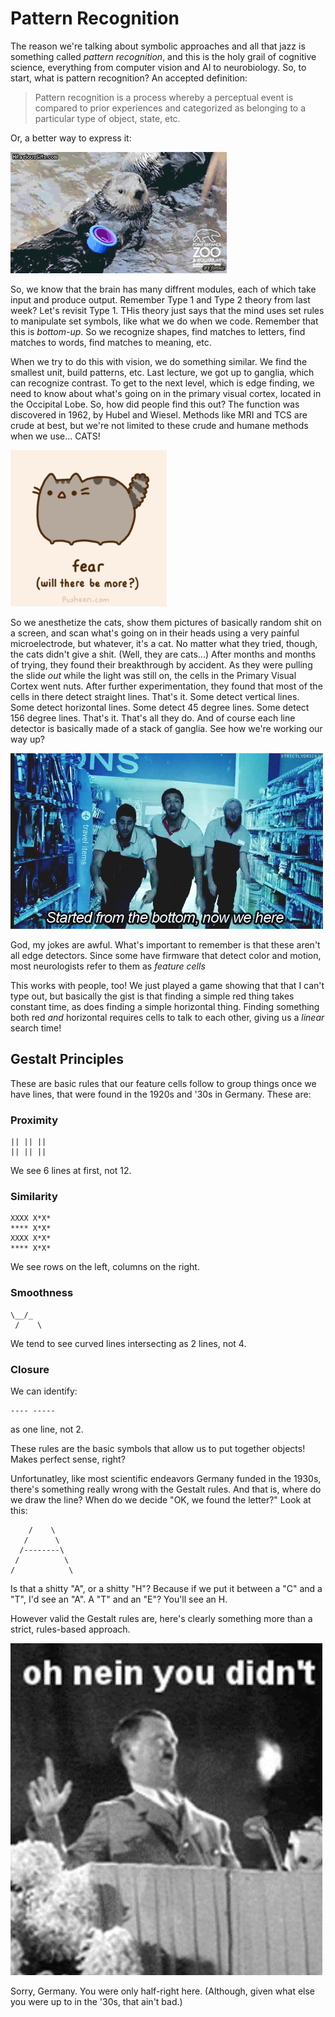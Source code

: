 # Pattern Recognition

The reason we're talking about symbolic approaches and all that jazz is something called *pattern recognition*, and this is the holy grail of cognitive science, everything from computer vision and AI to neurobiology. So, to start, what is pattern recognition? An accepted definition:

> Pattern recognition is a process whereby a perceptual event is compared to prior experiences and categorized as belonging to a particular type of object, state, etc.

Or, a better way to express it:

![](../res/otter.gif)

So, we know that the brain has many diffrent modules, each of which take input and produce output. Remember Type 1 and Type 2 theory from last week? Let's revisit Type 1. THis theory just says that the mind uses set rules to manipulate set symbols, like what we do when we code. Remember that this is *bottom-up*. So we recognize shapes, find matches to letters, find matches to words, find matches to meaning, etc.

When we try to do this with vision, we do something similar. We find the smallest unit, build patterns, etc. Last lecture, we got up to ganglia, which can recognize contrast. To get to the next level, which is edge finding, we need to know about what's going on in the primary visual cortex, located in the Occipital Lobe. So, how did people find this out? The function was discovered in 1962, by Hubel and Wiesel. Methods like MRI and TCS are crude at best, but we're not limited to these crude and humane methods when we use... CATS!

![](../res/pusheen.gif)

So we anesthetize the cats, show them pictures of basically random shit on a screen, and scan what's going on in their heads using a very painful microelectrode, but whatever, it's a cat. No matter what they tried, though, the cats didn't give a shit. (Well, they are cats...)  After months and months of trying, they found their breakthrough by accident. As they were pulling the slide *out* while the light was still on, the cells in the Primary Visual Cortex went nuts. After further experimentation, they found that most of the cells in there detect straight lines. That's it. Some detect vertical lines. Some detect horizontal lines. Some detect 45 degree lines. Some detect 156 degree lines. That's it. That's all they do. And of course each line detector is basically made of a stack of ganglia. See how we're working our way up?

![](../res/fromthebottom.gif)

God, my jokes are awful. What's important to remember is that these aren't all edge detectors. Since some have firmware that detect color and motion, most neurologists refer to them as *feature cells*

This works with people, too! We just played a game showing that that I can't type out, but basically the gist is that finding a simple red thing takes constant time, as does finding a simple horizontal thing. Finding something both red *and* horizontal requires cells to talk to each other, giving us a *linear* search time!

## Gestalt Principles

These are basic rules that our feature cells follow to group things once we have lines, that were found in the 1920s and '30s in Germany. These are:

### Proximity

```
|| || ||
|| || ||
```

We see 6 lines at first, not 12.

### Similarity

```
XXXX X*X*
**** X*X*
XXXX X*X*
**** X*X*
```

We see rows on the left, columns on the right.

### Smoothness
```
\__/_
 /    \
```

We tend to see curved lines intersecting as 2 lines, not 4.

### Closure

We can identify:

```
---- -----
```

as one line, not 2.

These rules are the basic symbols that allow us to put together objects! Makes perfect sense, right?

Unfortunatley, like most scientific endeavors Germany funded in the 1930s, there's something really wrong with the Gestalt rules. And that is, where do we draw the line? When do we decide "OK, we found the letter?" Look at this:

```
    /    \ 
   /      \
  /--------\
 /          \
/            \
```

Is that a shitty "A", or a shitty "H"? Because if we put it between a "C" and a "T", I'd see an "A". A "T" and an "E"? You'll see an H.

However valid the Gestalt rules are, here's clearly something more than a strict, rules-based approach.

![](../res/hitler.jpg)

Sorry, Germany. You were only half-right here. (Although, given what else you were up to in the '30s, that ain't bad.)
